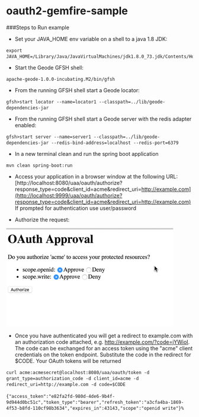 # oauth2-gemfire-sample

###Steps to Run example
* Set your JAVA_HOME env variable on a shell to a java 1.8 JDK:  
```
export JAVA_HOME=/Library/Java/JavaVirtualMachines/jdk1.8.0_73.jdk/Contents/Home
```

* Start the Geode GFSH shell:
```
apache-geode-1.0.0-incubating.M2/bin/gfsh
```

* From the running GFSH shell start a Geode locator:
```
gfsh>start locator --name=locator1 --classpath=../lib/geode-dependencies-jar
```

* From the running GFSH shell start a Geode server with the redis adapter enabled:
```
gfsh>start server --name=server1 --classpath=../lib/geode-dependencies-jar --redis-bind-address=localhost --redis-port=6379
```

* In a new terminal clean and run the spring boot application
```
mvn clean spring-boot:run
```

* Access your application in a browser window at the following URL: [http://localhost:8080/uaa/oauth/authorize?response_type=code&client_id=acme&redirect_uri=http://example.com](http://localhost:9999/uaa/oauth/authorize?response_type=code&client_id=acme&redirect_uri=http://example.com) If prompted for authentication use user/password

* Authorize the request:

![alt text][img]

[img]: /img.png "Image"

* Once you have authenticated you will get a redirect to example.com with an authorization code attached, e.g. http://example.com/?code=jYWioI.  The code can be exchanged for an access token using the "acme" client credentials on the token endpoint. Substitute the code in the redirect for $CODE.  Your OAuth tokens will be returned
```
curl acme:acmesecret@localhost:8080/uaa/oauth/token -d grant_type=authorization_code -d client_id=acme -d redirect_uri=http://example.com -d code=$CODE

{"access_token":"e82fa2fd-980d-4de6-9b4f-9d944d0bc51c","token_type":"bearer","refresh_token":"a3cfa4ba-1869-4f53-b8fd-110cf98b3634","expires_in":43143,"scope":"openid write"}%  
```

